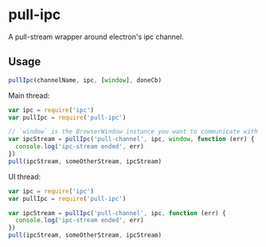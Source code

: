 # pull-ipc

A pull-stream wrapper around electron's ipc channel.

## Usage

```js
pullIpc(channelName, ipc, [window], doneCb)
```

Main thread:

```js
var ipc = require('ipc')
var pullIpc = require('pull-ipc')

// `window` is the BrowserWindow instance you want to communicate with
var ipcStream = pullIpc('pull-channel', ipc, window, function (err) {
  console.log('ipc-stream ended', err)
})
pull(ipcStream, someOtherStream, ipcStream)
```

UI thread:

```js
var ipc = require('ipc')
var pullIpc = require('pull-ipc')

var ipcStream = pullIpc('pull-channel', ipc, function (err) {
  console.log('ipc-stream ended', err)
})
pull(ipcStream, someOtherStream, ipcStream)
```